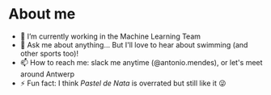 # About me

- 🧠 I’m currently working in the Machine Learning Team
- 💬 Ask me about anything... But I'll love to hear about swimming (and other sports too)!
- 📫 How to reach me: slack me anytime (@antonio.mendes), or let's meet around Antwerp
- ⚡ Fun fact: I think *Pastel de Nata* is overrated but still like it 😜
